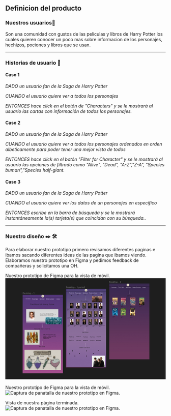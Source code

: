 ## Definicion del producto

### Nuestros usuarios🚀

Son una comunidad con gustos de las peliculas y libros de Harry Potter los cuales quieren conocer un poco mas sobre informacion de los personajes, hechizos, pociones y libros que se usan.
***
### Historias de usuario 📌

<h4><b>Caso 1</b></h4>

*DADO un usuario fan de la Saga de Harry Potter*

*CUANDO el usuario quiere ver a todos los personajes*

*ENTONCES hace click en el botón de "Characters" y se le mostrará al usuario las cartas con información de todos los personajes.*

<h4><b>Caso 2</b></h4>

*DADO un usuario fan de la Saga de Harry Potter*

*CUANDO el usuario quiere ver a todos los personajes ordenados en orden albeticamente para poder tener una mejor vista de todos*

*ENTONCES hace click en el botón "Filter for Character" y se le mostrará al usuario las opciones de filtrado como "Alive", "Dead", "A-Z","Z-A", "Species buman","Species  half-giant.*


<h4><b>Caso 3</b></h4>

*DADO un usuario fan de la Saga de Harry Potter*

*CUANDO el usuario quiere ver los datos de un personajes en específico*

*ENTONCES escribe en la barra de búsqueda y se le mostrará instantáneamente la(s) tarjeta(s) que coincidan con su búsqueda..*
***
### Nuestro diseño ✒️ 🛠️

Para elaborar nuestro prototipo primero revisamos diferentes paginas e ibamos sacando diferentes ideas de las pagina que ibamos viendo. Elaboramos nuestro prototipo en Figma y pedimos feedback de compañeras y solicitamos una OH.

 Nuestro prototipo de Figma para la vista de móvil.
<img src="prototipo-de-figma.png" alt="Captura de panatalla de nuestro prototipo en Figma."/>

 Nuestro prototipo de Figma para la vista de móvil.
<img src="captura-prototipo-vista-de-móvil.png" alt="Captura de panatalla de nuestro prototipo en Figma."/>

Vista de nuestra página terminada.
<img src="captura-página-terminada.png" alt="Captura de panatalla de nuestro prototipo en Figma."/>


